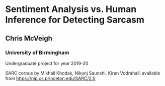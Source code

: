 # Sentiment Analysis vs. Human Inference for Detecting Sarcasm

## Chris McVeigh

### University of Birmingham

Undergraduate project for year 2019-20

SARC corpus by Mikhail Khodak, Nikunj Saunshi, Kiran Vodrahalli available from https://nlp.cs.princeton.edu/SARC/2.0